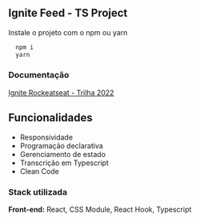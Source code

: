 ## Ignite Feed - TS Project

Instale o projeto com o npm ou yarn

```bash
  npm i 
  yarn
```
    
### Documentação

[Ignite Rockeatseat - Trilha 2022](https://app.rocketseat.com.br/ignite)


## Funcionalidades

- Responsividade
- Programação declarativa
- Gerenciamento de estado
- Transcrição em Typescript
- Clean Code


### Stack utilizada

**Front-end:** React, CSS Module, React Hook, Typescript
